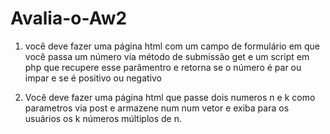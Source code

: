 # Avalia-o-Aw2
1) você deve fazer uma página html com um campo de formulário em que você passa um número via método de submissão get e um script em php que recupere esse parâmentro e retorna se o número é par ou impar e se é positivo ou negativo

2) Você deve fazer uma página html que passe dois numeros n e k como parametros via post e armazene num num vetor e exiba para os usuários os k números múltiplos de n.
